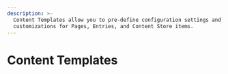 ```yaml
---
description: >-
  Content Templates allow you to pre-define configuration settings and
  customizations for Pages, Entries, and Content Store items.
---
```


# Content Templates

